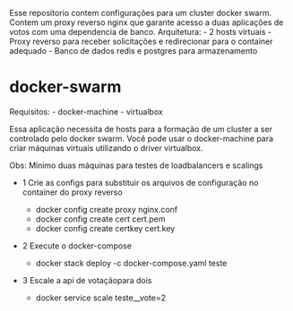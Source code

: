 Esse repositorio contem configurações para um cluster docker swarm.
Contem um proxy reverso nginx que garante acesso a duas aplicações de votos com uma dependencia de banco.
Arquitetura:
	- 2 hosts virtuais
	- Proxy reverso para receber solicitações e redirecionar para o container adequado
	- Banco de dados redis e postgres para armazenamento



# docker-swarm
Requisitos:
	- docker-machine
	- virtualbox

Essa aplicação necessita de hosts para a formação de um cluster a ser controlado pelo docker swarm. Você pode usar o docker-machine para criar máquinas virtuais utilizando o driver virtualbox.

Obs: Minimo duas máquinas para testes de loadbalancers e scalings

- 1 Crie as configs para substituir os arquivos de configuração no container do proxy reverso
	- docker config create proxy nginx.conf
	- docker config create cert cert.pem
	- docker config create certkey cert.key

- 2 Execute o docker-compose
	- docker stack deploy -c docker-compose.yaml teste
- 3 Escale a api de votaçãopara dois
	- docker service scale teste__vote=2

